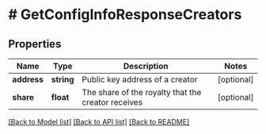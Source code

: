 # # GetConfigInfoResponseCreators

## Properties

Name | Type | Description | Notes
------------ | ------------- | ------------- | -------------
**address** | **string** | Public key address of a creator | [optional]
**share** | **float** | The share of the royalty that the creator receives | [optional]

[[Back to Model list]](../../README.md#models) [[Back to API list]](../../README.md#endpoints) [[Back to README]](../../README.md)
